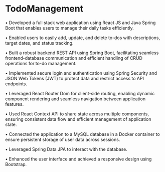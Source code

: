 # TodoManagement

• Developed a full stack web application using React JS and Java Spring Boot that enables users to manage their daily tasks efficiently.

• Enabled users to easily add, update, and delete to-dos with descriptions, target dates, and status tracking.

• Built a robust backend REST API using Spring Boot, facilitating seamless frontend-database communication and efficient handling of CRUD operations
for to-do management.

• Implemented secure login and authentication using Spring Security and JSON Web Tokens (JWT) to protect data and restrict access to API endpoints.

• Leveraged React Router Dom for client-side routing, enabling dynamic component rendering and seamless navigation between application features.

• Used React Context API to share state across multiple components, ensuring consistent data flow and efficient management of application state.

• Connected the application to a MySQL database in a Docker container to ensure persistent storage of user data across sessions.

• Leveraged Spring Data JPA to interact with the database.

• Enhanced the user interface and achieved a responsive design using Bootstrap.
